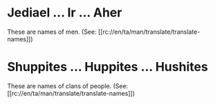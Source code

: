 # Jediael ... Ir ... Aher

These are names of men. (See: [[rc://en/ta/man/translate/translate-names]])

# Shuppites ... Huppites ... Hushites

These are names of clans of people. (See: [[rc://en/ta/man/translate/translate-names]])


